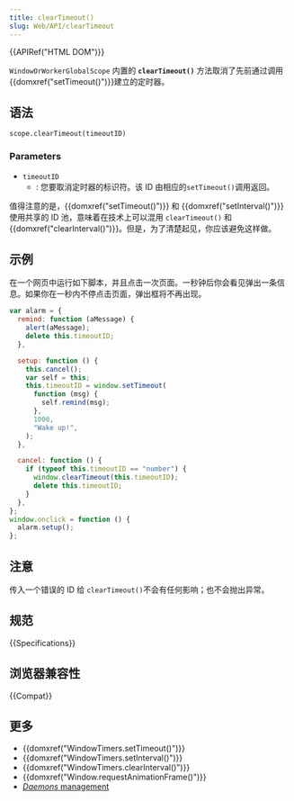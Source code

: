 ```yaml
---
title: clearTimeout()
slug: Web/API/clearTimeout
---
```


{{APIRef("HTML DOM")}}

`WindowOrWorkerGlobalScope` 内置的 **`clearTimeout()`** 方法取消了先前通过调用{{domxref("setTimeout()")}}建立的定时器。

## 语法

```plain
scope.clearTimeout(timeoutID)
```

### Parameters

- `timeoutID`
  - : 您要取消定时器的标识符。该 ID 由相应的`setTimeout()`调用返回。

值得注意的是，{{domxref("setTimeout()")}} 和 {{domxref("setInterval()")}} 使用共享的 ID 池，意味着在技术上可以混用 `clearTimeout()` 和 {{domxref("clearInterval()")}}。但是，为了清楚起见，你应该避免这样做。

## 示例

在一个网页中运行如下脚本，并且点击一次页面。一秒钟后你会看见弹出一条信息。如果你在一秒内不停点击页面，弹出框将不再出现。

```js
var alarm = {
  remind: function (aMessage) {
    alert(aMessage);
    delete this.timeoutID;
  },

  setup: function () {
    this.cancel();
    var self = this;
    this.timeoutID = window.setTimeout(
      function (msg) {
        self.remind(msg);
      },
      1000,
      "Wake up!",
    );
  },

  cancel: function () {
    if (typeof this.timeoutID == "number") {
      window.clearTimeout(this.timeoutID);
      delete this.timeoutID;
    }
  },
};
window.onclick = function () {
  alarm.setup();
};
```

## 注意

传入一个错误的 ID 给 `clearTimeout()`不会有任何影响；也不会抛出异常。

## 规范

{{Specifications}}

## 浏览器兼容性

{{Compat}}

## 更多

- {{domxref("WindowTimers.setTimeout()")}}
- {{domxref("WindowTimers.setInterval()")}}
- {{domxref("WindowTimers.clearInterval()")}}
- {{domxref("Window.requestAnimationFrame()")}}
- [_Daemons_ management](/zh-CN/docs/JavaScript/Timers/Daemons)
